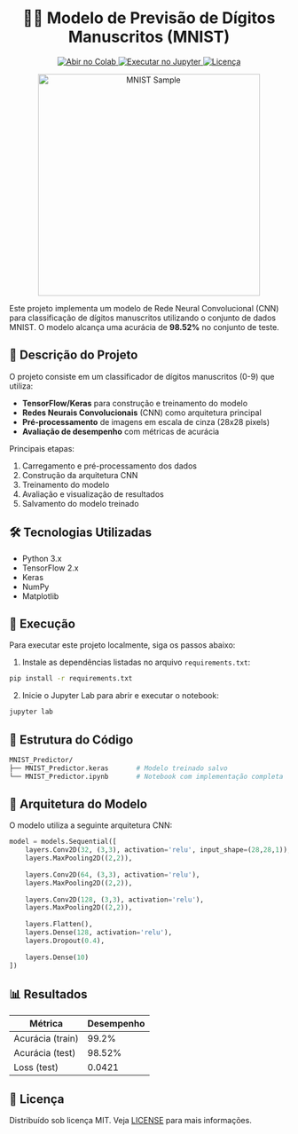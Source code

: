 <h1 align='center'>🧑‍💻 Modelo de Previsão de Dígitos Manuscritos (MNIST)</h1>

<p align="center">
  <a href="https://colab.research.google.com/github/ericshantos/playground/blob/main/projects/MNIST_Predictor/MNIST_Predictor.ipynb">
    <img src="https://colab.research.google.com/assets/colab-badge.svg" alt="Abir no Colab" />
  </a>
  <a href="https://nbviewer.jupyter.org/github/ericshantos/playground/blob/main/projects/MNIST_Predictor/MNIST_Predictor.ipynb">
    <img src="https://img.shields.io/badge/Run%20in-Jupyter-orange" alt="Executar no Jupyter" />
  </a>
  <a href="https://opensource.org/licenses/MIT">
    <img src="https://img.shields.io/badge/License-MIT-blue.svg" alt="Licença" />
  </a>
</p>

<p align="center">
  <img src="https://upload.wikimedia.org/wikipedia/commons/2/27/MnistExamples.png" alt="MNIST Sample" width="400"/>
</p>

Este projeto implementa um modelo de Rede Neural Convolucional (CNN) para classificação de dígitos manuscritos utilizando o conjunto de dados MNIST. O modelo alcança uma acurácia de **98.52%** no conjunto de teste.

## 📝 Descrição do Projeto

O projeto consiste em um classificador de dígitos manuscritos (0-9) que utiliza:

- **TensorFlow/Keras** para construção e treinamento do modelo
- **Redes Neurais Convolucionais** (CNN) como arquitetura principal
- **Pré-processamento** de imagens em escala de cinza (28x28 pixels)
- **Avaliação de desempenho** com métricas de acurácia

Principais etapas:
1. Carregamento e pré-processamento dos dados
2. Construção da arquitetura CNN
3. Treinamento do modelo
4. Avaliação e visualização de resultados
5. Salvamento do modelo treinado

## 🛠️ Tecnologias Utilizadas

- Python 3.x
- TensorFlow 2.x
- Keras
- NumPy
- Matplotlib

## 🚀 Execução

Para executar este projeto localmente, siga os passos abaixo:

1. Instale as dependências listadas no arquivo `requirements.txt`:

```bash
pip install -r requirements.txt
```

2. Inicie o Jupyter Lab para abrir e executar o notebook:

```bash
jupyter lab
```

## 📂 Estrutura do Código

```bash
MNIST_Predictor/
├── MNIST_Predictor.keras       # Modelo treinado salvo
└── MNIST_Predictor.ipynb       # Notebook com implementação completa
```

## 🧠 Arquitetura do Modelo

O modelo utiliza a seguinte arquitetura CNN:

```python
model = models.Sequential([
    layers.Conv2D(32, (3,3), activation='relu', input_shape=(28,28,1)),
    layers.MaxPooling2D((2,2)),
    
    layers.Conv2D(64, (3,3), activation='relu'),
    layers.MaxPooling2D((2,2)),
    
    layers.Conv2D(128, (3,3), activation='relu'),
    layers.MaxPooling2D((2,2)),
    
    layers.Flatten(),
    layers.Dense(128, activation='relu'),
    layers.Dropout(0.4),
    
    layers.Dense(10)
])
```

## 📊 Resultados

| Métrica         | Desempenho |
|-----------------|------------|
| Acurácia (train)| 99.2%      |
| Acurácia (test) | 98.52%     |
| Loss (test)     | 0.0421     |

## 📄 Licença

Distribuído sob licença MIT. Veja [LICENSE](./../../LICENSE) para mais informações.
